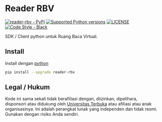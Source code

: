 # Reader RBV

[![reader-rbv - PyPi](https://img.shields.io/pypi/v/reader-rbv)](https://pypi.org/project/reader-rbv/)
[![Supported Python versions](https://img.shields.io/pypi/pyversions/reader-rbv)](https://pypi.org/project/reader-rbv/)
[![LICENSE](https://img.shields.io/github/license/UnivTerbuka/reader-rbv)](https://github.com/UnivTerbuka/reader-rbv/blob/main/LICENSE)
[![Code Style - Black](https://img.shields.io/badge/code%20style-black-000000.svg)](https://github.com/psf/black)

SDK / Client python untuk Ruang Baca Virtual.

## Install

Install dengan [python](https://www.python.org/)

```bash
pip install --upgrade reader-rbv
```

## Legal / Hukum

Kode ini sama sekali tidak berafiliasi dengan, diizinkan, dipelihara, disponsori atau didukung oleh [Universitas Terbuka](https://ut.ac.id/) atau afiliasi atau anak organisasinya. Ini adalah perangkat lunak yang independen dan tidak resmi. Gunakan dengan risiko Anda sendiri.
